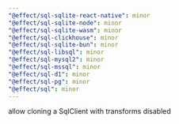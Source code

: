 ```yaml
---
"@effect/sql-sqlite-react-native": minor
"@effect/sql-sqlite-node": minor
"@effect/sql-sqlite-wasm": minor
"@effect/sql-clickhouse": minor
"@effect/sql-sqlite-bun": minor
"@effect/sql-libsql": minor
"@effect/sql-mysql2": minor
"@effect/sql-mssql": minor
"@effect/sql-d1": minor
"@effect/sql-pg": minor
"@effect/sql": minor
---
```


allow cloning a SqlClient with transforms disabled
